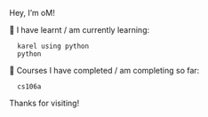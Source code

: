 Hey, I’m oM!


🚀 I have learnt / am currently learning:
      
      karel using python
      python
      
📘 Courses I have completed / am completing so far:
      
      cs106a
      
      
Thanks for visiting!
      
<!---
oMs-codes/oMs-codes is a ✨ special ✨ repository because its `README.md` (this file) appears on your GitHub profile.
You can click the Preview link to take a look at your changes.
--->
